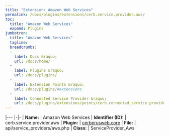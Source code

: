 ```yaml
---
title: "Extension: Amazon Web Services"
permalink: /docs/plugins/extensions/cerb.service.provider.aws/
toc:
  title: "Amazon Web Services"
  expand: Plugins
jumbotron:
  title: "Amazon Web Services"
  tagline: 
  breadcrumbs:
  -
    label: Docs &raquo;
    url: /docs/home/
  -
    label: Plugins &raquo;
    url: /docs/plugins/
  -
    label: Extension Points &raquo;
    url: /docs/plugins/#extensions
  -
    label: Connected Service Provider &raquo;
    url: /docs/plugins/extensions/points/cerb.connected_service.provider/
---
```


|---
|-|-
| **Name:** | Amazon Web Services
| **Identifier (ID):** | cerb.service.provider.aws
| **Plugin:** | [cerberusweb.core](/docs/plugins/cerberusweb.core/)
| **File:** | api/service_providers/aws.php
| **Class:** | ServiceProvider_Aws


